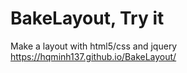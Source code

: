 # BakeLayout, Try it
Make a layout with html5/css and jquery
https://hqminh137.github.io/BakeLayout/
